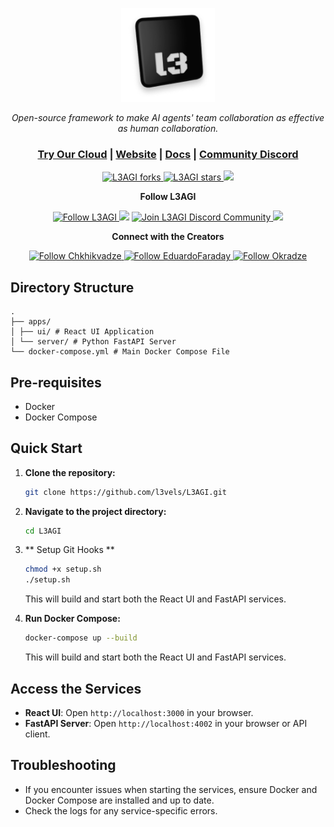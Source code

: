 <p align="center">
  <a href="https://l3vels.xyz//#gh-light-mode-only">
    <img src="./apps/ui/src/assets/images/l3_logo.png" alt="L3AGI logo" width="150px" height="150px"/>
  </a>
</p>

<p align="center"><i>Open-source framework to make AI agents' team collaboration as effective as human collaboration.</i></p>
    
<h3 align="center">
	<a href="https://dashboard.l3vels.com?utm_medium=community&utm_source=github">Try Our Cloud</a>
   <span> | </span>
	<a href="https://www.l3vels.com?utm_medium=community&utm_source=github">Website</a>
	<span> | </span>
	<a href="./docs/basics.md">Docs</a>
	<span> | </span>
	<a href="https://discord.gg/hQ9ZWabm">Community Discord</a>
</h3>


<p align="center">
<a href="https://github.com/l3vels/L3AGI/fork" target="blank">
<img src="https://img.shields.io/github/forks/l3vels/L3AGI?style=for-the-badge" alt="L3AGI forks"/>
</a>

<a href="https://github.com/l3vels/L3AGI/stargazers" target="blank">
<img src="https://img.shields.io/github/stars/l3vels/L3AGI?style=for-the-badge" alt="L3AGI stars"/>
</a>
<a href='https://github.com/l3vels/L3AGI/releases'>
<img src='https://img.shields.io/github/release/l3vels/L3AGI?&label=Latest&style=for-the-badge'>
</a>

</p>

<p align="center"><b>Follow L3AGI </b></p>

<p align="center">
<a href="https://twitter.com/l3velshq" target="blank">
<img src="https://img.shields.io/twitter/follow/l3vels?label=Follow: l3vels&style=social" alt="Follow L3AGI"/>
</a>
<a href="https://www.reddit.com/r/L3AGI" target="_blank"><img src="https://img.shields.io/twitter/url?label=/r/L3AGI&logo=reddit&style=social&url=https://github.com/l3vels/L3AGI"/></a>

<a href="https://discord.gg/hQ9ZWabm" target="blank">
<img src="https://img.shields.io/discord/1085735429426401340?label=Join%20L3AGI&logo=discord&style=social" alt="Join L3AGI Discord Community"/>
</a>
<a href="https://www.youtube.com/@gigachkhikvadze7497" target="_blank"><img src="https://img.shields.io/twitter/url?label=Youtube&logo=youtube&style=social&url=https://github.com/l3vels/L3AGI"/></a>
</p>

<p align="center"><b>Connect with the Creators </b></p>

<p align="center">
<a href="https://twitter.com/gigch_eth" target="blank">
<img src="https://img.shields.io/twitter/follow/gigch_eth?label=Follow: gigch_eth&style=social" alt="Follow Chkhikvadze"/>
</a>
<a href="https://twitter.com/EduardoFaraday" target="blank">
<img src="https://img.shields.io/twitter/follow/EduardoFaraday?label=Follow: EduardoFaraday&style=social" alt="Follow EduardoFaraday"/>
</a>
<a href="https://twitter.com/MOkradze" target="blank">
<img src="https://img.shields.io/twitter/follow/MOkradze?label=Follow: MOkradze&style=social" alt="Follow Okradze"/>
</a>
</p>


<!-- <p align="center"><b>Share L3AGI Repository</b></p> -->



<!-- <p align="center">

<a href="https://twitter.com/intent/tweet?text=Open-source%20framework%20to%20make%20AI%20agents'%20team%20collaboration%20as%20effective%20as%20human%20collaboration.%0A%0Ahttps%3A//github.com/l3vels/L3AGI%0A%23l3vels%20%23l3ai%20%23l3agi%20" target="blank">
<img src="https://img.shields.io/twitter/follow/l3velsh1?label=Twitter&style=social" alt="Follow l3vels"/></a> 
<a href="https://www.reddit.com/submit?url=https://github.com/l3vels/L3AGI&title=Check%20this%20GitHub%20repository%20out.%20L3AGI%20-%20Let's%20you%20easily%20build,%20manage%20and%20run%20useful%20autonomous%20AI%20agents.
" target="blank">
<img src="https://img.shields.io/twitter/url?label=Reddit&logo=Reddit&style=social&url=https://github.com/l3vels/L3AGI" alt="Share on Reddit"/>
</a> 
<a href="mailto:?subject=Check%20this%20GitHub%20repository%20out.&body=L3AGI%20-%20Let%27s%20you%20easily%20build,%20manage%20and%20run%20useful%20autonomous%20AI%20agents.%3A%0Ahttps://github.com/l3vels/L3AGI" target="_blank"><img src="https://img.shields.io/twitter/url?label=Gmail&logo=Gmail&style=social&url=https://github.com/l3vels/L3AGI"/></a> 


<hr> -->



## Directory Structure

```
.
├── apps/
│ ├── ui/ # React UI Application
│ └── server/ # Python FastAPI Server
└── docker-compose.yml # Main Docker Compose File
```

## Pre-requisites

- Docker
- Docker Compose

## Quick Start

1. **Clone the repository:**

   ```bash
   git clone https://github.com/l3vels/L3AGI.git
   ```

2. **Navigate to the project directory:**

   ```bash
   cd L3AGI
   ```

3. ** Setup Git Hooks **

   ```bash
   chmod +x setup.sh
   ./setup.sh
   ```

   This will build and start both the React UI and FastAPI services.

4. **Run Docker Compose:**

   ```bash
   docker-compose up --build
   ```

   This will build and start both the React UI and FastAPI services.

## Access the Services

- **React UI**: Open `http://localhost:3000` in your browser.
- **FastAPI Server**: Open `http://localhost:4002` in your browser or API client.

## Troubleshooting

- If you encounter issues when starting the services, ensure Docker and Docker Compose are installed and up to date.
- Check the logs for any service-specific errors.
